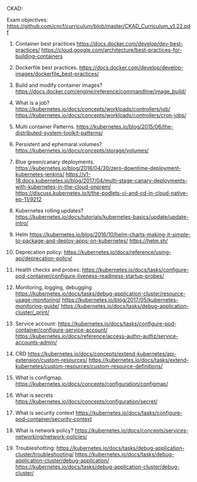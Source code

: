 CKAD:

Exam objectives:
https://github.com/cncf/curriculum/blob/master/CKAD_Curriculum_v1.22.pdf

1. Container best practices
https://docs.docker.com/develop/dev-best-practices/
https://cloud.google.com/architecture/best-practices-for-building-containers

2. Dockerfile best practices.
https://docs.docker.com/develop/develop-images/dockerfile_best-practices/

3. Build and modify container images?
https://docs.docker.com/engine/reference/commandline/image_build/

4. What is a job?
https://kubernetes.io/docs/concepts/workloads/controllers/job/
https://kubernetes.io/docs/concepts/workloads/controllers/cron-jobs/

5. Multi container Patterns.
https://kubernetes.io/blog/2015/06/the-distributed-system-toolkit-patterns/

6. Persistent and ephemaral volumes?
https://kubernetes.io/docs/concepts/storage/volumes/

7. Blue green/canary deployments.
https://kubernetes.io/blog/2018/04/30/zero-downtime-deployment-kubernetes-jenkins/
https://v1-18.docs.kubernetes.io/blog/2017/04/multi-stage-canary-deployments-with-kubernetes-in-the-cloud-onprem/
https://discuss.kubernetes.io/t/the-podlets-ci-and-cd-in-cloud-native-ep-11/9212

8. Kubernetes rolling updates?
https://kubernetes.io/docs/tutorials/kubernetes-basics/update/update-intro/

9. Helm
https://kubernetes.io/blog/2016/10/helm-charts-making-it-simple-to-package-and-deploy-apps-on-kubernetes/
https://helm.sh/

10. Deprecation policy:
https://kubernetes.io/docs/reference/using-api/deprecation-policy/

11. Health checks and probes:
https://kubernetes.io/docs/tasks/configure-pod-container/configure-liveness-readiness-startup-probes/

12. Monitoring, logging, debugging
https://kubernetes.io/docs/tasks/debug-application-cluster/resource-usage-monitoring/
https://kubernetes.io/blog/2017/05/kubernetes-monitoring-guide/
https://kubernetes.io/docs/tasks/debug-application-cluster/_print/

13. Service account:
https://kubernetes.io/docs/tasks/configure-pod-container/configure-service-account/
https://kubernetes.io/docs/reference/access-authn-authz/service-accounts-admin/

14. CRD
https://kubernetes.io/docs/concepts/extend-kubernetes/api-extension/custom-resources/
https://kubernetes.io/docs/tasks/extend-kubernetes/custom-resources/custom-resource-definitions/

15. What is configmap.
 https://kubernetes.io/docs/concepts/configuration/configmap/
 
16. What is secrets
https://kubernetes.io/docs/concepts/configuration/secret/
 
17.  What is security context
https://kubernetes.io/docs/tasks/configure-pod-container/security-context

18. What is network policy?
https://kubernetes.io/docs/concepts/services-networking/network-policies/

19. Troubleshotting:
https://kubernetes.io/docs/tasks/debug-application-cluster/troubleshooting/
https://kubernetes.io/docs/tasks/debug-application-cluster/debug-application/
https://kubernetes.io/docs/tasks/debug-application-cluster/debug-cluster/
